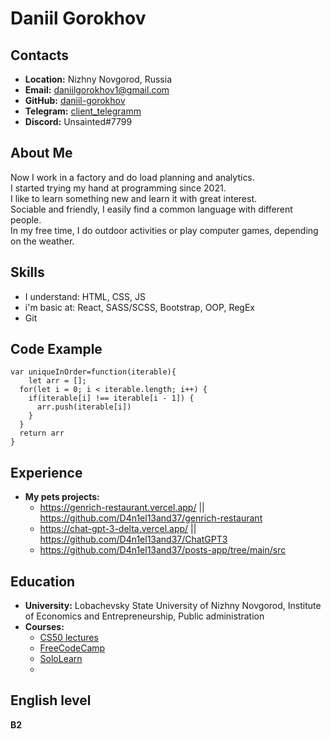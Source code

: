 # __Daniil Gorokhov__

## __Contacts__
- __Location:__ Nizhny Novgorod, Russia
- __Email:__ daniilgorokhov1@gmail.com
- __GitHub:__ [daniil-gorokhov](https://github.com/D4n1el13and37)
- __Telegram:__ [client_telegramm](https://t.me/client_telegramm)
- __Discord:__ Unsainted#7799

## __About Me__
Now I work in a factory and do load planning and analytics.\
I started trying my hand at programming since 2021.\
I like to learn something new and learn it with great interest.\
Sociable and friendly, I easily find a common language with different people.\
In my free time, I do outdoor activities or play computer games, depending on the weather.

## __Skills__
- I understand: HTML, CSS, JS
- i'm basic at: React, SASS/SCSS, Bootstrap, OOP, RegEx
- Git

## __Code Example__
```
var uniqueInOrder=function(iterable){
    let arr = [];
  for(let i = 0; i < iterable.length; i++) {
    if(iterable[i] !== iterable[i - 1]) {
      arr.push(iterable[i])
    }
  }
  return arr
}

```

## __Experience__
- __My pets  projects:__ 
  - https://genrich-restaurant.vercel.app/ || https://github.com/D4n1el13and37/genrich-restaurant
  - https://chat-gpt-3-delta.vercel.app/ || https://github.com/D4n1el13and37/ChatGPT3
  - https://github.com/D4n1el13and37/posts-app/tree/main/src

## __Education__ 
- __University:__ Lobachevsky State University of Nizhny Novgorod, Institute of Economics and Entrepreneurship, Public administration
- __Courses:__
  - [CS50 lectures](https://www.youtube.com/channel/UCcabW7890RKJzL968QWEykA)
  - [FreeCodeCamp](https://www.freecodecamp.org/D4n1el1337)
  - [SoloLearn](https://www.sololearn.com/profile/25089146)
  - 

## __English level__
__B2__ 
